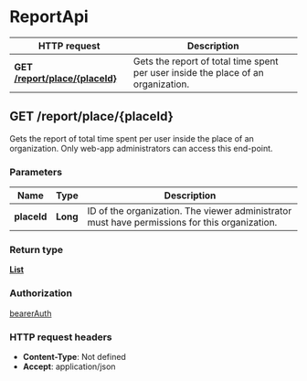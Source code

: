 # ReportApi

HTTP request | Description
------------- | -------------
**GET** [**/report/place/{placeId}**](ReportApi.md#getTimePerUserReport) | Gets the report of total time spent per user inside the place of an organization.


<a name="getTimePerUserReport"></a>
## **GET** /report/place/{placeId}

Gets the report of total time spent per user inside the place of an organization. Only web-app administrators can access this end-point.

### Parameters

Name | Type | Description 
------------- | ------------- | -------------
 **placeId** | **Long**| ID of the organization. The viewer administrator must have permissions for this organization.

### Return type

[**List**](/restapi/model/TimePerUserReport.md)

### Authorization

[bearerAuth](../overview.md#bearerAuth)

### HTTP request headers

- **Content-Type**: Not defined
- **Accept**: application/json

